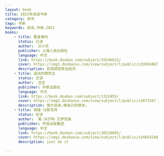 ```yaml
---
layout: book
title: 2023年阅读书单
category: 读书
tags: 书单
keywords: 阅读,书单,2023
books: 
    - title: 置身事内
      status: 已读
      author:  兰小欢
      publisher: 上海人民出版社
      language: 中文
      link: https://book.douban.com/subject/35546622/
      cover: https://img3.doubanio.com/view/subject/l/public/s33956867.jpg
      description: 宏观调控政治经济
    - title: 遥远的救世主
      status: 已读
      author:  豆豆
      publisher: 作家出版社
      language: 中文
      link: https://book.douban.com/subject/1322455/
      cover: https://img3.doubanio.com/view/subject/l/public/s3073167.jpg
      description: 强大自身,做自己的朋友。
    - title: 埃隆·马斯克传
      status: 在读
      author:  美-沃尔特·艾萨克森
      publisher: 中信出版集团
      language: 中文
      link: https://book.douban.com/subject/36518892/
      cover: https://img1.doubanio.com/view/subject/l/public/s34654248.jpg
      description: just do it

---
```





     
  
